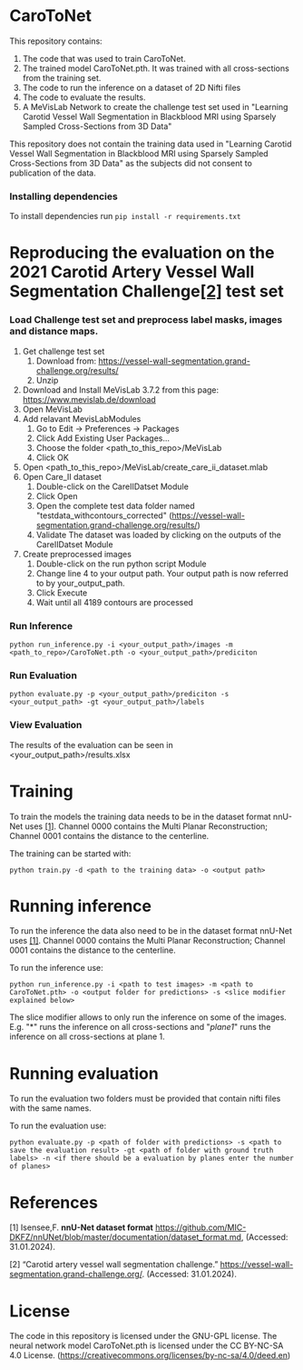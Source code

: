 # CaroToNet

This repository contains: 
1. The code that was used to train CaroToNet.
2. The trained model CaroToNet.pth. It was trained with all cross-sections from the training set.
3. The code to run the inference on a dataset of 2D Nifti files
4. The code to evaluate the results.
5. A MeVisLab Network to create the challenge test set used in "Learning Carotid Vessel Wall Segmentation in Blackblood MRI using Sparsely Sampled Cross-Sections from 3D Data" 

This repository does not contain the training data used in "Learning Carotid Vessel Wall Segmentation in Blackblood MRI using Sparsely Sampled Cross-Sections from 3D Data" as the subjects did not consent to publication of the data.

### Installing dependencies
To install dependencies run ```pip install -r requirements.txt```

# Reproducing the evaluation on the 2021 Carotid Artery Vessel Wall Segmentation Challenge[[2]](#2) test set

### Load Challenge test set and preprocess label masks, images and distance maps.

1. Get challenge test set
   1. Download from: https://vessel-wall-segmentation.grand-challenge.org/results/
   2. Unzip
2. Download and Install MeVisLab 3.7.2 from this page: https://www.mevislab.de/download 
3. Open MeVisLab
4. Add relavant MevisLabModules
   1. Go to Edit -> Preferences -> Packages
   2. Click Add Existing User Packages... 
   3. Choose the folder <path_to_this_repo>/MeVisLab
   4. Click OK
5. Open <path_to_this_repo>/MeVisLab/create_care_ii_dataset.mlab
6. Open Care_II dataset
   1. Double-click on the CareIIDatset Module
   2. Click Open
   3. Open the complete test data folder named "testdata_withcontours_corrected" (https://vessel-wall-segmentation.grand-challenge.org/results/)
   4. Validate The dataset was loaded by clicking on the outputs of the CareIIDatset Module
7. Create preprocessed images
   1. Double-click on the run python script Module
   2. Change line 4 to your output path. Your output path is now referred to by your_output_path.
   3. Click Execute
   4. Wait until all 4189 contours are processed

### Run Inference 
````python run_inference.py -i <your_output_path>/images -m <path_to_repo>/CaroToNet.pth -o <your_output_path>/prediciton````

### Run Evaluation
````python evaluate.py -p <your_output_path>/prediciton -s <your_output_path> -gt <your_output_path>/labels````

### View Evaluation

The results of the evaluation can be seen in <your_output_path>/results.xlsx



# Training
To train the models the training data needs to be in the dataset format nnU-Net uses [[1]](#1). Channel 0000 contains the Multi Planar Reconstruction; Channel 0001 contains the distance to the centerline. 

The training can be started with:

```python train.py -d <path to the training data> -o <output path>```

# Running inference
To run the inference the data also need to be in the dataset format nnU-Net uses [[1]](#1). Channel 0000 contains the Multi Planar Reconstruction; Channel 0001 contains the distance to the centerline.

To run the inference use:

```
python run_inference.py -i <path to test images> -m <path to CaroToNet.pth> -o <output folder for predictions> -s <slice modifier explained below>
```

The slice modifier allows to only run the inference on some of the images. E.g. "*" runs the inference on all cross-sections and "*plane1*" runs the inference on all cross-sections at plane 1. 

# Running evaluation

To run the evaluation two folders must be provided that contain nifti files with the same names.

To run the evaluation use:
```
python evaluate.py -p <path of folder with predictions> -s <path to save the evaluation result> -gt <path of folder with ground truth labels> -n <if there should be a evaluation by planes enter the number of planes>
```



# References
<a id="1">[1]</a> 
Isensee,F. **nnU-Net dataset format** https://github.com/MIC-DKFZ/nnUNet/blob/master/documentation/dataset_format.md, (Accessed: 31.01.2024).

<a id="2">[2]</a> 
 “Carotid artery vessel wall segmentation challenge.” https://vessel-wall-segmentation.grand-challenge.org/. (Accessed: 31.01.2024).


# License 
The code in this repository is licensed under the GNU-GPL license.
The neural network model CaroToNet.pth is licensed under the CC BY-NC-SA 4.0 License.
(https://creativecommons.org/licenses/by-nc-sa/4.0/deed.en)